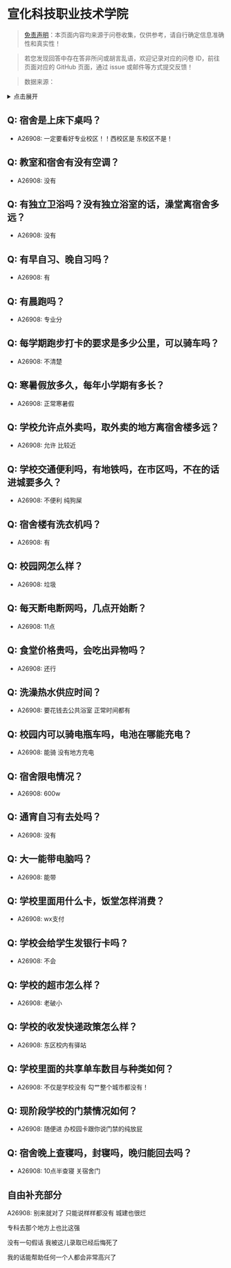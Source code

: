 # 宣化科技职业技术学院

> [免责声明](https://colleges.chat/#_3)：本页面内容均来源于问卷收集，仅供参考，请自行确定信息准确性和真实性！

> 若您发现回答中存在答非所问或胡言乱语，欢迎记录对应的问卷 ID，前往页面对应的 GitHub 页面，通过 issue 或邮件等方式提交反馈！

> 数据来源：

<details><summary>点击展开</summary>
<ul>
<li>A26908: 匿名 (2024 年 09 月)</li>
</ul>
</details>

## Q: 宿舍是上床下桌吗？

- A26908: 一定要看好专业校区！！西校区是 东校区不是！

## Q: 教室和宿舍有没有空调？

- A26908: 没有

## Q: 有独立卫浴吗？没有独立浴室的话，澡堂离宿舍多远？

- A26908: 没有

## Q: 有早自习、晚自习吗？

- A26908: 有

## Q: 有晨跑吗？

- A26908: 专业分

## Q: 每学期跑步打卡的要求是多少公里，可以骑车吗？

- A26908: 不清楚

## Q: 寒暑假放多久，每年小学期有多长？

- A26908: 正常寒暑假

## Q: 学校允许点外卖吗，取外卖的地方离宿舍楼多远？

- A26908: 允许 比较近

## Q: 学校交通便利吗，有地铁吗，在市区吗，不在的话进城要多久？

- A26908: 不便利 纯狗屎

## Q: 宿舍楼有洗衣机吗？

- A26908: 有

## Q: 校园网怎么样？

- A26908: 垃圾

## Q: 每天断电断网吗，几点开始断？

- A26908: 11点

## Q: 食堂价格贵吗，会吃出异物吗？

- A26908: 还行

## Q: 洗澡热水供应时间？

- A26908: 要花钱去公共浴室 正常时间都有

## Q: 校园内可以骑电瓶车吗，电池在哪能充电？

- A26908: 能骑 没有地方充电

## Q: 宿舍限电情况？

- A26908: 600w

## Q: 通宵自习有去处吗？

- A26908: 没有

## Q: 大一能带电脑吗？

- A26908: 能带

## Q: 学校里面用什么卡，饭堂怎样消费？

- A26908: wx支付

## Q: 学校会给学生发银行卡吗？

- A26908: 不会

## Q: 学校的超市怎么样？

- A26908: 老破小

## Q: 学校的收发快递政策怎么样？

- A26908: 东区校内有驿站

## Q: 学校里面的共享单车数目与种类如何？

- A26908: 不仅是学校没有 勾艹整个城市都没有！

## Q: 现阶段学校的门禁情况如何？

- A26908: 随便进 办校园卡跟你说门禁的纯放屁

## Q: 宿舍晚上查寝吗，封寝吗，晚归能回去吗？

- A26908: 10点半查寝 关宿舍门

## 自由补充部分

A26908: 别来就对了 只能说样样都没有 城建也很烂

专科去那个地方上也比这强 

没有一句假话 我被这儿录取已经后悔死了

我的话能帮助任何一个人都会非常高兴了